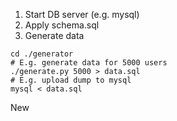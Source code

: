 1. Start DB server (e.g. mysql)
2. Apply schema.sql
3. Generate data 
```
cd ./generator
# E.g. generate data for 5000 users
./generate.py 5000 > data.sql
# E.g. upload dump to mysql
mysql < data.sql
```
New